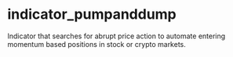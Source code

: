 # indicator_pumpanddump
Indicator that searches for abrupt price action to automate entering momentum based positions in stock or crypto markets. 


